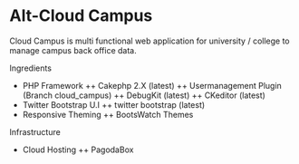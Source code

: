 Alt-Cloud Campus
============

Cloud Campus is multi functional web application for university / college to manage campus back office data.

Ingredients
+ PHP Framework
++ Cakephp 2.X (latest)
++ Usermanagement Plugin (Branch cloud_campus)
++ DebugKit (latest)
++ CKeditor (latest)
+ Twitter Bootstrap U.I
++ twitter bootstrap (latest)
+ Responsive Theming
++ BootsWatch Themes

Infrastructure
+ Cloud Hosting
++ PagodaBox